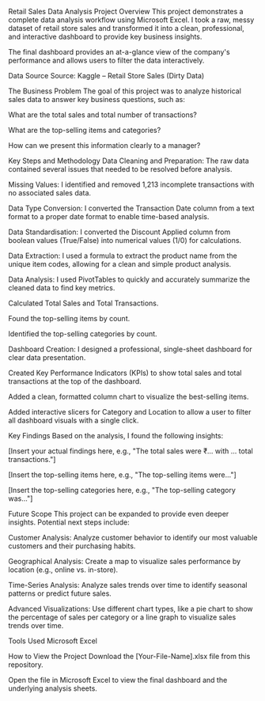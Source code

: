 Retail Sales Data Analysis
Project Overview
This project demonstrates a complete data analysis workflow using Microsoft Excel. I took a raw, messy dataset of retail store sales and transformed it into a clean, professional, and interactive dashboard to provide key business insights.

The final dashboard provides an at-a-glance view of the company's performance and allows users to filter the data interactively.

Data Source
Source: Kaggle – Retail Store Sales (Dirty Data)

The Business Problem
The goal of this project was to analyze historical sales data to answer key business questions, such as:

What are the total sales and total number of transactions?

What are the top-selling items and categories?

How can we present this information clearly to a manager?

Key Steps and Methodology
Data Cleaning and Preparation: The raw data contained several issues that needed to be resolved before analysis.

Missing Values: I identified and removed 1,213 incomplete transactions with no associated sales data.

Data Type Conversion: I converted the Transaction Date column from a text format to a proper date format to enable time-based analysis.

Data Standardisation: I converted the Discount Applied column from boolean values (True/False) into numerical values (1/0) for calculations.

Data Extraction: I used a formula to extract the product name from the unique item codes, allowing for a clean and simple product analysis.

Data Analysis: I used PivotTables to quickly and accurately summarize the cleaned data to find key metrics.

Calculated Total Sales and Total Transactions.

Found the top-selling items by count.

Identified the top-selling categories by count.

Dashboard Creation: I designed a professional, single-sheet dashboard for clear data presentation.

Created Key Performance Indicators (KPIs) to show total sales and total transactions at the top of the dashboard.

Added a clean, formatted column chart to visualize the best-selling items.

Added interactive slicers for Category and Location to allow a user to filter all dashboard visuals with a single click.

Key Findings
Based on the analysis, I found the following insights:

[Insert your actual findings here, e.g., "The total sales were ₹... with ... total transactions."]

[Insert the top-selling items here, e.g., "The top-selling items were..."]

[Insert the top-selling categories here, e.g., "The top-selling category was..."]

Future Scope
This project can be expanded to provide even deeper insights. Potential next steps include:

Customer Analysis: Analyze customer behavior to identify our most valuable customers and their purchasing habits.

Geographical Analysis: Create a map to visualize sales performance by location (e.g., online vs. in-store).

Time-Series Analysis: Analyze sales trends over time to identify seasonal patterns or predict future sales.

Advanced Visualizations: Use different chart types, like a pie chart to show the percentage of sales per category or a line graph to visualize sales trends over time.

Tools Used
Microsoft Excel

How to View the Project
Download the [Your-File-Name].xlsx file from this repository.

Open the file in Microsoft Excel to view the final dashboard and the underlying analysis sheets.
